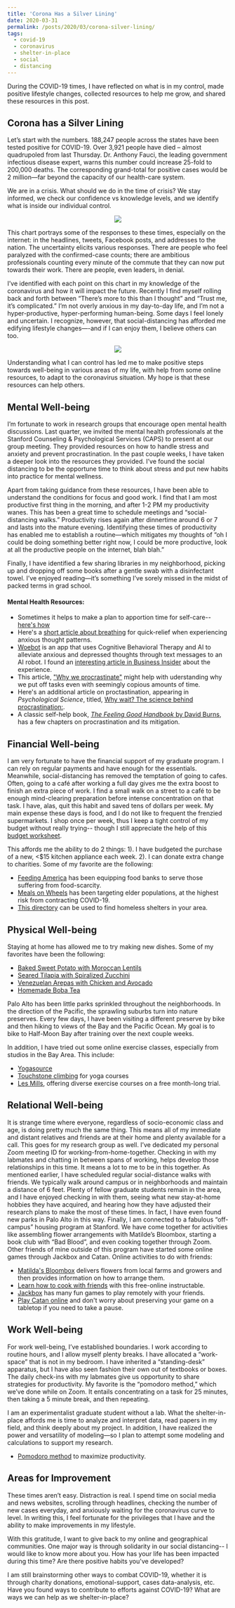 ```yaml
---
title: 'Corona Has a Silver Lining'
date: 2020-03-31
permalink: /posts/2020/03/corona-silver-lining/
tags:
  - covid-19
  - coronavirus
  - shelter-in-place
  - social
  - distancing
---
```


During the COVID-19 times, I have reflected on what is in my control, made positive lifestyle changes, collected resources to help me grow, and shared these resources in this post.  

Corona has a Silver Lining
------
Let’s start with the numbers. 188,247 people across the states have been tested positive for COVID-19. Over 3,921 people have died – almost quadrupoled from last Thursday. Dr. Anthony Fauci, the leading government infectious disease expert, warns this number could increase 25-fold to 200,000 deaths. The corresponding grand-total for positive cases would be 2 million—far beyond the capacity of our health-care system.

We are in a crisis. What should we do in the time of crisis? We stay informed, we check our confidence vs knowledge levels, and we identify what is inside our individual control. 

<p align = "center">
 <img src="https://github.com/valerieniemann/valerieniemann.github.io/blob/master/images/rsz_dunningkruger.png"/>
    <br>
    </p>

This chart portrays some of the responses to these times, especially on the internet: in the headlines, tweets, Facebook posts, and addresses to the nation. The uncertainty elicits various responses. There are people who feel paralyzed with the confirmed-case counts; there are ambitious professionals counting every minute of the commute that they can now put towards their work. There are people, even leaders, in denial. 

I’ve identified with each point on this chart in my knowledge of the coronavirus and how it will impact the future. Recently I find myself rolling back and forth between “There’s more to this than I thought” and “Trust me, it’s complicated.” I’m not overly anxious in my day-to-day life, and I’m not a hyper-productive, hyper-performing human-being. Some days I feel lonely and uncertain. I recognize, however, that social-distancing has afforded me edifying lifestyle changes—-and if I can enjoy them, I believe others can too. 

<p align = "center">
 <img src="https://github.com/valerieniemann/valerieniemann.github.io/blob/master/images/rsz_control.jpg"/>
    <br>
    </p>

Understanding what I can control has led me to make positive steps towards well-being in various areas of my life, with help from some online resources, to adapt to the coronavirus situation. My hope is that these resources can help others. 

## Mental Well-being

I’m fortunate to work in research groups that encourage open mental health discussions.  Last quarter, we invited the mental health professionals at the Stanford Counseling & Psychological Services (CAPS) to present at our group meeting. They provided resources on how to handle stress and anxiety and prevent procrastination. In the past couple weeks, I have taken a deeper look into the resources they provided. I’ve found the social distancing to be the opportune time to think about stress and put new habits into practice for mental wellness. 
 
Apart from taking guidance from these resources, I have been able to understand the conditions for focus and good work. I find that I am most productive first thing in the morning, and after 1-2 PM my productivity wanes. This has been a great time to schedule meetings and “social-distancing walks.” Productivity rises again after dinnertime around 6 or 7 and lasts into the mature evening. Identifying these times of productivity has enabled me to establish a routine—which mitigates my thoughts of “oh I could be doing something better right now, I could be more productive, look at all the productive people on the internet, blah blah.”

Finally, I have identified a few sharing libraries in my neighborhood, picking up and dropping off some books after a gentle swab with a disinfectant towel. I’ve enjoyed reading—it’s something I’ve sorely missed in the midst of packed terms in grad school. 

#### Mental Health Resources: 

- Sometimes it helps to make a plan to apportion time for self-care--[here's how](http://socialwork.buffalo.edu/resources/self-care-starter-kit/developing-your-self-care-plan.html) 
- Here's a [short article about breathing](https://www.health.harvard.edu/staying-healthy/take-a-deep-breath) for quick-relief when experiencing anxious thought patterns. 
- [Woebot](https://woebot.io/) is an app that uses Cognitive Behavioral Therapy and AI to alleviate anxious and depressed thoughts through text messages to an AI robot. I found an [interesting article in Business Insider](https://www.businessinsider.com/therapy-chatbot-depression-app-what-its-like-woebot-2018-1) about the experience. 
- This article, ["Why we procrastinate"](http://nautil.us/issue/9/time/why-we-procrastinate) might help with uderstanding why we put off tasks even with seemingly copious amounts of time. 
- Here's an additional article on proctastination, appearing in *Psychological Science*, titled, [Why wait? The science behind procrastination:](https://www.psychologicalscience.org/observer/why-wait-the-science-behind-procrastination). 
- A classic self-help book, [*The Feeling Good Handbook* by David Burns](https://www.amazon.com/Feeling-Good-Handbook-Plume/dp/0452261740), has a few chapters on procrastination and its mitigation. 

## Financial Well-being

I am very fortunate to have the financial support of my graduate program. I can rely on regular payments and have enough for the essentials. Meanwhile, social-distancing has removed the temptation of going to cafes. Often, going to a café after working a full day gives me the extra boost to finish an extra piece of work. I find a small walk on a street to a café to be enough mind-clearing preparation before intense concentration on that task. I have, alas, quit this habit and saved tens of dollars per week. My main expense these days is food, and I do not like to frequent the frenzied supermarkets. I shop once per week, thus I keep a tight control of my budget without really trying-- though I still appreciate the help of this [budget worksheet](https://docs.google.com/spreadsheets/d/1Nl-eRuL6yISxyTTURjdU6V54t92MiJBlkQZPuXCLlvg/edit?usp=sharing). 

This affords me the ability to do 2 things: 1). I have budgeted the purchase of a new, <$15 kitchen appliance each week. 2). I can donate extra change to charities. Some of my favorite are the following: 
- [Feeding America](https://www.feedingamerica.org/) has been equipping food banks to serve those suffering from food-scarcity. 
- [Meals on Wheels](https://www.mealsonwheelsamerica.org/) has been targeting elder populations, at the highest risk from contracting COVID-19. 
- [This directory](https://www.homelessshelterdirectory.org/contact.html) can be used to find homeless shelters in your area. 

## Physical Well-being
Staying at home has allowed me to try making new dishes. Some of my favorites have been the following: 
- [Baked Sweet Potato with Moroccan Lentils](https://www.acouplecooks.com/moroccan-sweet-potatoes-with-lemon-tahini-dressing/)
- [Seared Tilapia with Spiralized Zucchini](https://www.womansday.com/food-recipes/food-drinks/recipes/a54833/seared-tilapia-with-spiralized-zucchini-recipe/)
- [Venezuelan Arepas with Chicken and Avocado](https://www.panningtheglobe.com/reina-pepiada-arepas-chicken-avocado/)
- [Homemade Boba Tea](https://healthynibblesandbits.com/how-to-make-bubble-tea/)

Palo Alto has been little parks sprinkled throughout the neighborhoods. In the direction of the Pacific, the sprawling suburbs turn into nature preserves. Every few days, I have been visiting a different preserve by bike and then hiking to views of the Bay and the Pacific Ocean. My goal is to bike to Half-Moon Bay after training over the next couple weeks. 

In addition, I have tried out some online exercise classes, especially from studios in the Bay Area. This include: 

- [Yogasource](https://yogasource.com/)  
- [Touchstone climbing](https://touchstoneclimbing.com/fitness-live/) for yoga courses
- [Les Mills](https://watch.lesmillsondemand.com/free-content?fbclid=IwAR0rgaloxIREDMeUdtENIhC2yQDj2UDp2hF9fo4g79cFC-CSEnTajxQCmKk), offering diverse exercise courses on a free month-long trial. 

## Relational Well-being
It is strange time where everyone, regardless of socio-economic class and age, is doing pretty much the same thing. This means all of my immediate and distant relatives and friends are at their home and plenty available for a call. 
This goes for my research group as well. I’ve dedicated my personal Zoom meeting ID for working-from-home-together. Checking in with my labmates and chatting in between spans of working, helps develop those relationships in this time. It means a lot to me to be in this together. 
As mentioned earlier, I have scheduled regular social-distance walks with friends. We typically walk around campus or in neighborhoods and maintain a distance of 6 feet. Plenty of fellow graduate students remain in the area, and I have enjoyed checking in with them, seeing what new stay-at-home hobbies they have acquired, and hearing how they have adjusted their research plans to make the most of these times. In fact, I have even found new parks in Palo Alto in this way. 
Finally, I am connected to a fabulous “off-campus” housing program at Stanford. We have come together for activities like assembling flower arrangements with Matilde’s Bloombox, starting a book club with “Bad Blood”, and even cooking together through Zoom. Other friends of mine outside of this program have started some online games through Jackbox and Catan. 
Online activities to do with friends: 
- [Matilda's Bloombox](https://matildasbloombox.com/) delivers flowers from local farms and growers and then provides information on how to arrange them. 
- [Learn how to cook with friends](https://www.instructables.com/class/Cooking-Class/) with this free-online instructable. 
- [Jackbox](https://jackboxgames.com/how-to-play-jackbox-games-with-friends-and-family-remotely/) has many fun games to play remotely with your friends. 
- [Play Catan online](https://catanuniverse.com/) and don't worry about preserving your game on a tabletop if you need to take a pause. 

## Work Well-being
For work well-being, I’ve established boundaries. I work according to routine hours, and I allow myself plenty breaks. I have allocated a “work-space” that is not in my bedroom. I have inherited a “standing-desk” apparatus, but I have also seen fashion their own out of textbooks or boxes. The daily check-ins with my labmates give us opportunity to share strategies for productivity. My favorite is the “pomodoro method,” which we’ve done while on Zoom. It entails concentrating on a task for 25 minutes, then taking a 5 minute break, and then repeating. 

I am an experimentalist graduate student without a lab. What the shelter-in-place affords me is time to analyze and interpret data, read papers in my field, and think deeply about my project. In addition, I have realized the power and versatility of modeling—so I plan to attempt some modeling and calculations to support my research. 

- [Pomodoro method](https://francescocirillo.com/pages/pomodoro-technique) to maximize productivity. 

## Areas for Improvement
These times aren’t easy. Distraction is real. I spend time on social media and news websites, scrolling through headlines, checking the number of new cases everyday, and anxiously waiting for the coronavirus curve to level. In writing this, I feel fortunate for the privileges that I have and the ability to make improvements in my lifestyle.  

With this gratitude, I want to give back to my online and geographical communities. One major way is through solidarity in our social distancing-- I would like to know more about you. How has your life has been impacted during this time? Are there positive habits you've developed?  

I am still brainstorming other ways to combat COVID-19, whether it is through charity donations, emotional-support, cases data-analysis, etc. Have you found ways to contribute to efforts against COVID-19? What are ways we can help as we shelter-in-place? 



